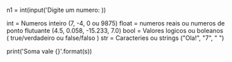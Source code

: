 n1 = int(input('Digite um numero: ))

int = Numeros inteiro (7, -4, 0 ou 9875)
float = numeros reais ou numeros de ponto flutuante (4.5, 0.058, -15.233, 7.0)
bool = Valores logicos ou boleanos ( true/verdadeiro ou false/falso )
str = Caracteries ou strings ("Ola!", "7", " ")

print('Soma vale {}'.format(s))
